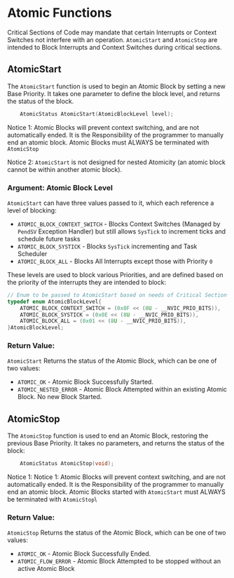 # Atomic Functions

Critical Sections of Code may mandate that certain Interrupts or Context Switches not interfere with an operation. `AtomicStart` and `AtomicStop` are intended to Block Interrupts and Context Switches during critical sections.

## AtomicStart

The `AtomicStart` function is used to begin an Atomic Block by setting a new Base Priority. It takes one parameter to define the block level, and returns the status of the block.

```C
    AtomicStatus AtomicStart(AtomicBlockLevel level);
```

Notice 1: Atomic Blocks will prevent context switching, and are not automatically ended. It is the Responsibility of the programmer to manually end an atomic block. Atomic Blocks must ALWAYS be terminated with `AtomicStop`

Notice 2: `AtomicStart` is not designed for nested Atomicity (an atomic block cannot be within another atomic block).


### Argument: Atomic Block Level

`AtomicStart` can have three values passed to it, which each reference a level of blocking:

- `ATOMIC_BLOCK_CONTEXT_SWITCH` - Blocks Context Switches (Managed by `PendSV` Exception Handler) but still allows `SysTick` to increment ticks and schedule future tasks
- `ATOMIC_BLOCK_SYSTICK` - Blocks `SysTick` incrementing and Task Scheduler
- `ATOMIC_BLOCK_ALL` - Blocks All Interrupts except those with Priority `0`

These levels are used to block various Priorities, and are defined based on the priority of the interrupts they are intended to block:

```C
// Enum to be passed to AtomicStart based on needs of Critical Section
typedef enum AtomicBlockLevel{
	ATOMIC_BLOCK_CONTEXT_SWITCH = (0x0F << (8U - __NVIC_PRIO_BITS)),		// Blocks Context Switcher (PendSV)
	ATOMIC_BLOCK_SYSTICK = (0x0E << (8U - __NVIC_PRIO_BITS)),				// Blocks SysTick and Task Scheduler (And Context Switcher)
	ATOMIC_BLOCK_ALL = (0x01 << (8U - __NVIC_PRIO_BITS)),					// Blocks all interrupts except priority 0
}AtomicBlockLevel;
```
### Return Value:

`AtomicStart` Returns the status of the Atomic Block, which can be one of two values:

- `ATOMIC_OK` - Atomic Block Successfully Started.
- `ATOMIC_NESTED_ERROR` - Atomic Block Attempted within an existing Atomic Block. No new Block Started.




## AtomicStop

The `AtomicStop` function is used to end an Atomic Block, restoring the previous Base Priority. It takes no parameters, and returns the status of the block:

```C
    AtomicStatus AtomicStop(void);
```

Notice 1: Notice 1: Atomic Blocks will prevent context switching, and are not automatically ended. It is the Responsibility of the programmer to manually end an atomic block. Atomic Blocks started with `AtomicStart` must ALWAYS be terminated with `AtomicStop`\

### Return Value:

`AtomicStop` Returns the status of the Atomic Block, which can be one of two values:

- `ATOMIC_OK` - Atomic Block Successfully Ended.
- `ATOMIC_FLOW_ERROR` - Atomic Block Attempted to be stopped without an active Atomic Block